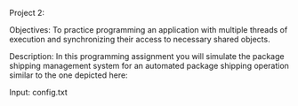 Project 2:

Objectives: To practice programming an application with multiple threads of execution and synchronizing their access to necessary shared objects.



Description: In this programming assignment you will simulate the package shipping management system for an automated package shipping operation similar 
to the one depicted here:


Input: config.txt
